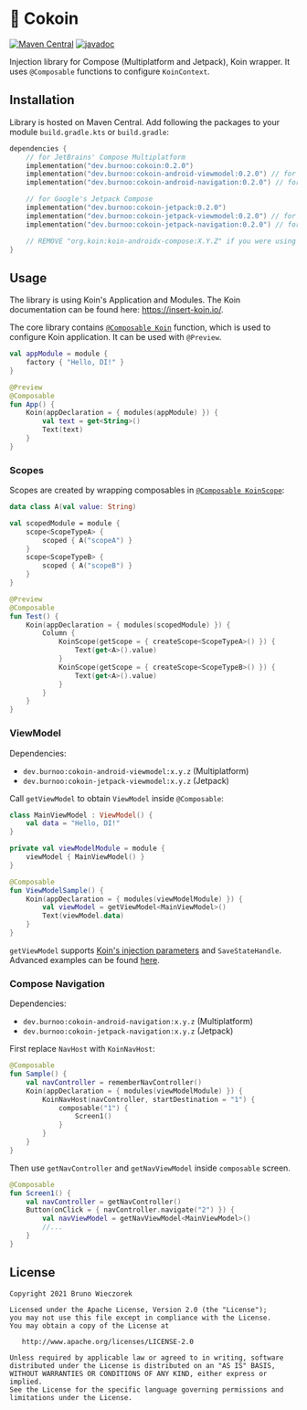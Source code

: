# 🥥 Cokoin

[![Maven Central](https://img.shields.io/maven-central/v/dev.burnoo/cokoin)](https://search.maven.org/search?q=dev.burnoo.cokoin)
[![javadoc](https://javadoc.io/badge2/dev.burnoo/cokoin/javadoc.svg?label=dokka&logo=)](https://javadoc.io/doc/dev.burnoo/cokoin)

Injection library for Compose (Multiplatform and Jetpack), Koin wrapper. It uses `@Composable`
functions to configure `KoinContext`.

## Installation

Library is hosted on Maven Central. Add following the packages to your module `build.gradle.kts` or `build.gradle`:

```kotlin
dependencies {
    // for JetBrains' Compose Multiplatform
    implementation("dev.burnoo:cokoin:0.2.0")
    implementation("dev.burnoo:cokoin-android-viewmodel:0.2.0") // for Androidx ViewModel
    implementation("dev.burnoo:cokoin-android-navigation:0.2.0") // for Compose Navigation

    // for Google's Jetpack Compose
    implementation("dev.burnoo:cokoin-jetpack:0.2.0")
    implementation("dev.burnoo:cokoin-jetpack-viewmodel:0.2.0") // for Androidx ViewModel
    implementation("dev.burnoo:cokoin-jetpack-navigation:0.2.0") // for Compose Navigation

    // REMOVE "org.koin:koin-androidx-compose:X.Y.Z" if you were using it
}
```

## Usage

The library is using Koin's Application and Modules. The Koin documentation can be found here: https://insert-koin.io/.

The core library contains [`@Composable Koin`](cokoin/src/commonMain/kotlin/dev/burnoo/cokoin/Koin.kt) function, which is used to configure Koin application. It can be used with `@Preview`.

```kotlin
val appModule = module {
    factory { "Hello, DI!" }
}

@Preview
@Composable
fun App() {
    Koin(appDeclaration = { modules(appModule) }) {
        val text = get<String>()
        Text(text)
    }
}
```

### Scopes

Scopes are created by wrapping composables in [`@Composable KoinScope`](cokoin/src/commonMain/kotlin/dev/burnoo/cokoin/Scope.kt):

```kotlin
data class A(val value: String)

val scopedModule = module {
    scope<ScopeTypeA> {
        scoped { A("scopeA") }
    }
    scope<ScopeTypeB> {
        scoped { A("scopeB") }
    }
}

@Preview
@Composable
fun Test() {
    Koin(appDeclaration = { modules(scopedModule) }) {
        Column {
            KoinScope(getScope = { createScope<ScopeTypeA>() }) {
                Text(get<A>().value)
            }
            KoinScope(getScope = { createScope<ScopeTypeB>() }) {
                Text(get<A>().value)
            }
        }
    }
}
```

### ViewModel

Dependencies:

- `dev.burnoo:cokoin-android-viewmodel:x.y.z` (Multiplatform)
- `dev.burnoo:cokoin-jetpack-viewmodel:x.y.z` (Jetpack)

Call `getViewModel` to obtain `ViewModel` inside `@Composable`:

```kotlin
class MainViewModel : ViewModel() {
    val data = "Hello, DI!"
}

private val viewModelModule = module {
    viewModel { MainViewModel() }
}

@Composable
fun ViewModelSample() {
    Koin(appDeclaration = { modules(viewModelModule) }) {
        val viewModel = getViewModel<MainViewModel>()
        Text(viewModel.data)
    }
}
```

`getViewModel`
supports [Koin's injection parameters](https://insert-koin.io/docs/reference/koin-android/viewmodel/#viewmodel-and-injection-parameters)
and `SaveStateHandle`. Advanced examples can be
found [here](cokoin-jetpack-viewmodel/src/androidTest/java/dev/burnoo/cokoin/viewmodel/ViewModelTest.kt).

### Compose Navigation

Dependencies:

- `dev.burnoo:cokoin-android-navigation:x.y.z` (Multiplatform)
- `dev.burnoo:cokoin-jetpack-navigation:x.y.z` (Jetpack)

First replace `NavHost` with `KoinNavHost`:

```kotlin
@Composable
fun Sample() {
    val navController = rememberNavController()
    Koin(appDeclaration = { modules(viewModelModule) }) {
        KoinNavHost(navController, startDestination = "1") {
            composable("1") {
                Screen1()
            }
        }
    }
}
```

Then use `getNavController` and `getNavViewModel` inside `composable` screen.

```kotlin
@Composable
fun Screen1() {
    val navController = getNavController()
    Button(onClick = { navController.navigate("2") }) {
        val navViewModel = getNavViewModel<MainViewModel>()
        //...
    }
}
```

## License

```
Copyright 2021 Bruno Wieczorek

Licensed under the Apache License, Version 2.0 (the "License");
you may not use this file except in compliance with the License.
You may obtain a copy of the License at

   http://www.apache.org/licenses/LICENSE-2.0

Unless required by applicable law or agreed to in writing, software
distributed under the License is distributed on an "AS IS" BASIS,
WITHOUT WARRANTIES OR CONDITIONS OF ANY KIND, either express or implied.
See the License for the specific language governing permissions and
limitations under the License.
```